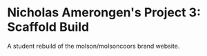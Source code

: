 # Nicholas Amerongen's Project 3: Scaffold Build
A student rebuild of the molson/molsoncoors brand website.
